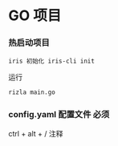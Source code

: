# GO 项目

### 热启动项目

`iris 初始化 iris-cli init`

运行

```sh
rizla main.go
```

### config.yaml 配置文件 必须

ctrl + alt + / 注释